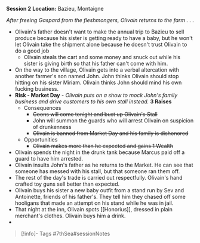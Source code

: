 **Session 2**
**Location:** Bazieu, Montaigne

*After freeing Gaspard from the fleshmongers, Olivain returns to the farm . . .*

- Olivain's father doesn't want to make the annual trip to Bazieu to sell produce because his sister is getting ready to have a baby, but he won't let Olivain take the shipment alone because he doesn't trust Olivain to do a good job
	- Olivain steals the cart and some money and snuck out while his sister is giving birth so that his father can't come with him.
- On the way to the village, Olivain gets into a verbal altercation with another farmer's son named John.  John thinks Olivain should stop hitting on his sister Miriam.  Olivain thinks John should mind his own fucking business.
- **Risk - Market Day** - *Olivain puts on a show to mock John's family business and drive customers to his own stall instead.*  **3 Raises**
	- Consequences
		- ~~Goons will come tonight and bust up Olivain's Stall~~
		- John will summon the guards who will arrest Olivain on suspicion of drunkenness
		- ~~Olivain is banned from Market Day and his family is dishonored~~
	- Opportunities
		- ~~Olivain makes more than he expected and gains 1 Wealth~~
- Olivain spends the night in the drunk tank because Marcus paid off a guard to have him arrested.
- Olivain insults John's father as he returns to the Market.  He can see that someone has messed with his stall, but that someone ran them off.
- The rest of the day's trade is carried out respectfully.  Olivain's hand crafted toy guns sell better than expected.
- Olivain buys his sister a new baby outfit from a stand run by Sev and Antoinette, friends of his father's.  They tell him they chased off some hooligans that made an attempt on his stand while he was in jail.
- That night at the inn, Olivain spots [[Honorius]], dressed in plain merchant's clothes.  Olivain buys him a drink.
- 
> [!info]- Tags
> #7thSea#sessionNotes

